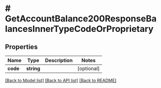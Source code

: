 # # GetAccountBalance200ResponseBalancesInnerTypeCodeOrProprietary

## Properties

Name | Type | Description | Notes
------------ | ------------- | ------------- | -------------
**code** | **string** |  | [optional]

[[Back to Model list]](../../README.md#models) [[Back to API list]](../../README.md#endpoints) [[Back to README]](../../README.md)
